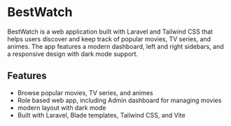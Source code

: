 # BestWatch

BestWatch is a web application built with Laravel and Tailwind CSS that helps users discover and keep track of popular movies, TV series, and animes. The app features a modern dashboard, left and right sidebars, and a responsive design with dark mode support.

## Features

- Browse popular movies, TV series, and animes
- Role based web app, including Admin dashboard for managing movies
- modern layout with dark mode
- Built with Laravel, Blade templates, Tailwind CSS, and Vite
